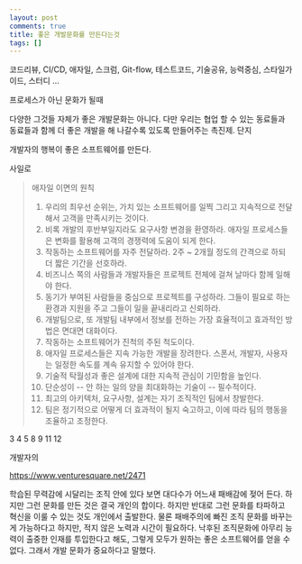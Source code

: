 ```yaml
---
layout: post
comments: true
title: 좋은 개발문화를 만든다는것
tags: []
---
```


코드리뷰, CI/CD, 애자일, 스크럼, Git-flow, 테스트코드, 기술공유, 능력중심, 스타일가이드, 스터디 ...

프로세스가 아닌 문화가 될때 


다양한 
그것들 자체가 좋은 개발문화는 아니다.
다만 우리는 협업 할 수 있는 동료들과 
동료들과 함께 더 좋은 개발을 해 나갈수록 있도록 만들어주는 촉진제.
단지 

개발자의 행복이 좋은 소프트웨어를 만든다.

사일로



> 애자일 이면의 원칙
> 1. 우리의 최우선 순위는, 가치 있는 소프트웨어를 일찍 그리고 지속적으로 전달해서 고객을 만족시키는 것이다.
> 2. 비록 개발의 후반부일지라도 요구사항 변경을 환영하라. 애자일 프로세스들은 변화를 활용해 고객의 경쟁력에 도움이 되게 한다.
> 3. 작동하는 소프트웨어를 자주 전달하라. 2주 ~ 2개월 정도의 간격으로 하되 더 짧은 기간을 선호하라.
> 4. 비즈니스 쪽의 사람들과 개발자들은 프로젝트 전체에 걸쳐 날마다 함께 일해야 한다.
> 5. 동기가 부여된 사람들을 중심으로 프로젝트를 구성하라. 그들이 필요로 하는 환경과 지원을 주고 그들이 일을 끝내리라고 신뢰하라.
> 6. 개발팀으로, 또 개발팀 내부에서 정보를 전하는 가장 효율적이고 효과적인 방법은 면대면 대화이다.
> 7. 작동하는 소프트웨어가 진척의 주된 척도이다.
> 8. 애자일 프로세스들은 지속 가능한 개발을 장려한다. 스폰서, 개발자, 사용자는 일정한 속도를 계속 유지할 수 있어야 한다.
> 9. 기술적 탁월성과 좋은 설계에 대한 지속적 관심이 기민함을 높인다.
> 10. 단순성이 -- 안 하는 일의 양을 최대화하는 기술이 -- 필수적이다.
> 11. 최고의 아키텍처, 요구사항, 설계는 자기 조직적인 팀에서 창발한다.
> 12. 팀은 정기적으로 어떻게 더 효과적이 될지 숙고하고, 이에 따라 팀의 행동을 조율하고 조정한다.

3 4 5 8 9 11 12


개발자의 

https://www.venturesquare.net/2471

학습된 무력감에 시달리는 조직 안에 있다 보면
대다수가 어느새 패배감에 젖어 든다. 하지만 그런 문화를 만든 것은 결국 개인의 합이다. 하지만 반대로 그런 문화를 타파하고
혁신을 이룰 수 있는 것도 개인에서 출발한다. 물론 패배주의에 빠진 조직 문화를 바꾸는 게 가능하다고 하지만, 적지 않은 노력과
시간이 필요하다. 낙후된 조직문화에 아무리 능력이 출중한 인재를 투입한다고 해도, 그렇게 모두가 원하는 좋은 소프트웨어를 얻을 수
없다. 그래서 개발 문화가 중요하다고 말했다.